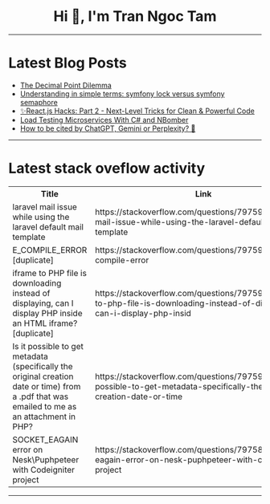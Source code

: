 <h1 align="center">Hi 👋, I'm Tran Ngoc Tam</h1>

---

# Latest Blog Posts 
<!-- BLOG-POST-LIST:START -->
- [The Decimal Point Dilemma](https://dev.to/rawveg/the-decimal-point-dilemma-3l4l)
- [Understanding in simple terms: symfony lock versus symfony semaphore](https://dev.to/jeandevbr/understanding-in-simple-terms-symfony-lock-versus-symfony-semaphore-2h5d)
- [✨React.js Hacks: Part 2 - Next-Level Tricks for Clean &amp; Powerful Code](https://dev.to/ilsa_shaikh_089e2bfab0bf4/reactjs-hacks-part-2-next-level-tricks-for-clean-powerful-code-2k27)
- [Load Testing Microservices With C# and NBomber](https://dev.to/antonmartyniuk/load-testing-microservices-with-c-and-nbomber-dc2)
- [How to be cited by ChatGPT, Gemini or Perplexity? 👾](https://dev.to/bio-ai-software-engineer/how-to-be-cited-by-chatgpt-gemini-or-perplexity-1pi5)
<!-- BLOG-POST-LIST:END -->

---

# Latest stack oveflow activity
<table>
  <tr><th>Title</th><th>Link</th></tr>
  <!-- STACKOVERFLOW:START --><tr><td>laravel mail issue while using the laravel default mail template</td><td>https://stackoverflow.com/questions/79759732/laravel-mail-issue-while-using-the-laravel-default-mail-template</td></tr><tr><td>E_COMPILE_ERROR [duplicate]</td><td>https://stackoverflow.com/questions/79759731/e-compile-error</td></tr><tr><td>iframe to PHP file is downloading instead of displaying, can I display PHP inside an HTML iframe? [duplicate]</td><td>https://stackoverflow.com/questions/79759180/iframe-to-php-file-is-downloading-instead-of-displaying-can-i-display-php-insid</td></tr><tr><td>Is it possible to get metadata &lpar;specifically the original creation date or time&rpar; from a .pdf that was emailed to me as an attachment in PHP?</td><td>https://stackoverflow.com/questions/79759173/is-it-possible-to-get-metadata-specifically-the-original-creation-date-or-time</td></tr><tr><td>SOCKET_EAGAIN error on Nesk\Puphpeteer with Codeigniter project</td><td>https://stackoverflow.com/questions/79758987/socket-eagain-error-on-nesk-puphpeteer-with-codeigniter-project</td></tr><!-- STACKOVERFLOW:END -->
</table>

---


